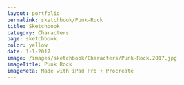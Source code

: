 ```yaml
---
layout: portfolio
permalink: sketchbook/Punk-Rock
title: Sketchbook
category: Characters
page: sketchbook
color: yellow
date: 1-1-2017
image: /images/sketchbook/Characters/Punk-Rock.2017.jpg
imageTitle: Punk Rock
imageMeta: Made with iPad Pro + Procreate
---
```

